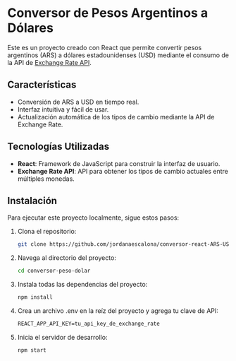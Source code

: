 # Conversor de Pesos Argentinos a Dólares

Este es un proyecto creado con React que permite convertir pesos argentinos (ARS) a dólares estadounidenses (USD) mediante el consumo de la API de [Exchange Rate API](https://www.exchangerate-api.com/).

## Características

- Conversión de ARS a USD en tiempo real.
- Interfaz intuitiva y fácil de usar.
- Actualización automática de los tipos de cambio mediante la API de Exchange Rate.

## Tecnologías Utilizadas

- **React**: Framework de JavaScript para construir la interfaz de usuario.
- **Exchange Rate API**: API para obtener los tipos de cambio actuales entre múltiples monedas.

## Instalación

Para ejecutar este proyecto localmente, sigue estos pasos:

1. Clona el repositorio:
   ```bash
   git clone https://github.com/jordanaescalona/conversor-react-ARS-USD.git
    ```
2. Navega al directorio del proyecto:
    ```bash
    cd conversor-peso-dolar
    ```
3. Instala todas las dependencias del proyecto:
    ```bash
    npm install 
    ```
4. Crea un archivo .env en la reíz del proyecto y agrega tu clave de API:
    ```txt
    REACT_APP_API_KEY=tu_api_key_de_exchange_rate
    ```
5. Inicia el servidor de desarrollo:
    ```bash
    npm start
    ```